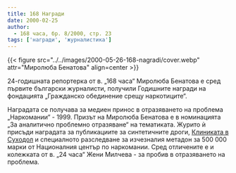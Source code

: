 ```yaml
---
title: 168 Награди
date: 2000-02-25
author:
  - 168 часа, бр. 8/2000, стр. 23
tags: ['награди', 'журналистика']
---
```


{{< figure src="../../images/2000-05-26-168-nagradi/cover.webp" attr="Миролюба Бенатова" align=center >}}

24-годишната репортерка от в. „168 часа“ Миролюба Бенатова е сред първите български журналисти, получили Годишните награди на фондацията „Гражданско обединение срещу наркотиците“.

Наградата се получава за медиен принос в отразяването на проблема „Наркомании“ - 1999. Призът на Миролюба Бенатова е в номинацията „За аналитично проблемно отразяване“ на тематиката. Журито ѝ присъди наградата за публикациите за синтетичните дроги, [Клиниката в Суходол](1999-07-30-dramata-da-rabotish-i-da-se-lekuvash-v-suhodol) и специалното разследване за изчезналия метадон за 500 000 марки от Националния център по наркомании. Сред отличените е и колежката от в. „24 часа“ Жени Милчева - за пробив в отразяването на проблема.
